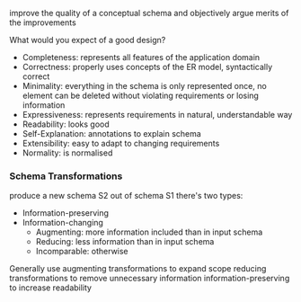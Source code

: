 improve the quality of a conceptual schema and objectively argue merits of the improvements

What would you expect of a good design?

- Completeness: represents all features of the application domain
- Correctness: properly uses concepts of the ER model, syntactically correct
- Minimality: everything in the schema is only represented once, no element can be deleted without violating requirements or losing information
- Expressiveness: represents requirements in natural, understandable way
- Readability: looks good
- Self-Explanation: annotations to explain schema
- Extensibility: easy to adapt to changing requirements
- Normality: is normalised

### Schema Transformations
produce a new schema S2 out of schema S1
there's two types:
- Information-preserving
- Information-changing
	- Augmenting: more information included than in input schema
	- Reducing: less information than in input schema
	- Incomparable: otherwise

Generally use augmenting transformations to expand scope
reducing transformations to remove unnecessary information
information-preserving to increase readability
